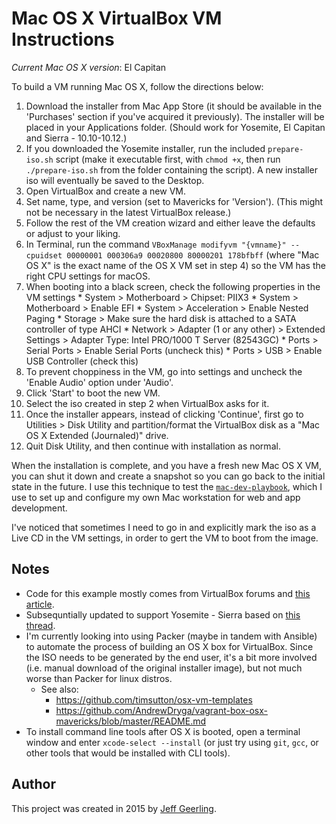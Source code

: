 # Mac OS X VirtualBox VM Instructions

*Current Mac OS X version*: El Capitan

To build a VM running Mac OS X, follow the directions below:

  1. Download the installer from Mac App Store (it should be available in the 'Purchases' section if you've acquired it previously). The installer will be placed in your Applications folder.  (Should work for Yosemite, El Capitan and Sierra - 10.10-10.12.)
  1. If you downloaded the Yosemite installer, run the included `prepare-iso.sh` script (make it executable first, with `chmod +x`, then run `./prepare-iso.sh` from the folder containing the script).  A new installer iso will eventually be saved to the Desktop. 
  1. Open VirtualBox and create a new VM.
  1. Set name, type, and version (set to Mavericks for 'Version').  (This might not be necessary in the latest VirtualBox release.)
  1. Follow the rest of the VM creation wizard and either leave the defaults or adjust to your liking.
  1. In Terminal, run the command `VBoxManage modifyvm "{vmname}" --cpuidset 00000001 000306a9 00020800 80000201 178bfbff` (where "Mac OS X" is the exact name of the OS X VM set in step 4) so the VM has the right CPU settings for macOS.
  1. When booting into a black screen, check the following properties in the VM settings
    * System > Motherboard > Chipset: PIIX3
    * System > Motherboard > Enable EFI
    * System > Acceleration > Enable Nested Paging
    * Storage > Make sure the hard disk is attached to a SATA controller of type AHCI
    * Network > Adapter (1 or any other) > Extended Settings > Adapter Type: Intel PRO/1000 T Server (82543GC)
    * Ports > Serial Ports > Enable Serial Ports (uncheck this)
    * Ports > USB > Enable USB Controller (check this)
  1. To prevent choppiness in the VM, go into settings and uncheck the 'Enable Audio' option under 'Audio'.
  1. Click 'Start' to boot the new VM.
  1. Select the iso created in step 2 when VirtualBox asks for it.
  1. Once the installer appears, instead of clicking 'Continue', first go to Utilities > Disk Utility and partition/format the VirtualBox disk as a "Mac OS X Extended (Journaled)" drive.
  1. Quit Disk Utility, and then continue with installation as normal.

When the installation is complete, and you have a fresh new Mac OS X VM, you can shut it down and create a snapshot so you can go back to the initial state in the future. I use this technique to test the [`mac-dev-playbook`](https://github.com/geerlingguy/mac-dev-playbook), which I use to set up and configure my own Mac workstation for web and app development.

I've noticed that sometimes I need to go in and explicitly mark the iso as a Live CD in the VM settings, in order to gert the VM to boot from the image.

## Notes

  - Code for this example mostly comes from VirtualBox forums and [this article](http://sqar.blogspot.de/2014/10/installing-yosemite-in-virtualbox.html).
  - Subsequntially updated to support Yosemite - Sierra based on [this thread](https://forums.virtualbox.org/viewtopic.php?f=22&t=77068&p=358865&hilit=elCapitan+iso#p358865).
  - I'm currently looking into using Packer (maybe in tandem with Ansible) to automate the process of building an OS X box for VirtualBox. Since the ISO needs to be generated by the end user, it's a bit more involved (i.e. manual download of the original installer image), but not much worse than Packer for linux distros.
    - See also:
      - https://github.com/timsutton/osx-vm-templates
      - https://github.com/AndrewDryga/vagrant-box-osx-mavericks/blob/master/README.md
  - To install command line tools after OS X is booted, open a terminal window and enter `xcode-select --install` (or just try using `git`, `gcc`, or other tools that would be installed with CLI tools).

## Author

This project was created in 2015 by [Jeff Geerling](http://jeffgeerling.com/).  
